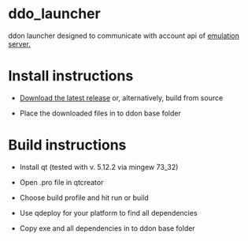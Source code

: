 # ddo\_launcher

ddon launcher designed to communicate with account api of [emulation server.](https://github.com/sebastian-heinz/Arrowgene.DragonsDogmaOnline)

# Install instructions

*   [Download the latest release](https://github.com/Najelith/ddo_launcher/releases) or, alternatively, build from source

*   Place the downloaded files in to ddon base folder

# Build instructions

*   Install qt (tested with v. 5.12.2 via mingew 73\_32)

*   Open .pro file in qtcreator

*   Choose build profile and hit run or build

*   Use qdeploy for your platform to find all dependencies

*   Copy exe and all dependencies in to ddon base folder

